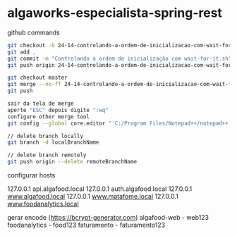 # algaworks-especialista-spring-rest

github commands

```bash
git checkout -b 24-14-controlando-a-ordem-de-inicializacao-com-wait-for-it
git add .
git commit -m "Controlando a ordem de inicialização com wait-for-it.sh"
git push origin 24-14-controlando-a-ordem-de-inicializacao-com-wait-for-it

git checkout master
git merge --no-ff 24-14-controlando-a-ordem-de-inicializacao-com-wait-for-it
git push

sair da tela de merge
aperte "ESC" depois digite ":wq"
configure other merge tool
git config --global core.editor "'C:/Program Files/Notepad++/notepad++.exe' -multiInst -notabbar -nosession -noPlugin"

// delete branch locally
git branch -d localBranchName

// delete branch remotely
git push origin --delete remoteBranchName
```

configurar hosts

127.0.0.1       api.algafood.local
127.0.0.1       auth.algafood.local
127.0.0.1       www.algafood.local
127.0.0.1       www.matafome.local
127.0.0.1       www.foodanalytics.local

gerar encode (https://bcrypt-generator.com)
algafood-web - web123
foodanalytics - food123
faturamento - faturamento123